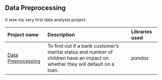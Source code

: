 ## Data Preprocessing

It was my very first data analysis project. 


| Project name | Description | Libraries used | 
| :---------------------- | :---------------------- | :---------------------- |
| [Data Preprocessing](https://github.com/vadim-fridman/portfolio-yandex-practicum/tree/master/01_Data_Preprocessing__Bank_Loans_Overdue_Rate) | To find out if a bank customer’s marital status and number of children have an impact on whether they will default on a loan. | *pandas*|
